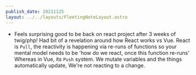 ```yaml
---
publish_date: 20211125    
layout: ../../layouts/FleetingNoteLayout.astro
---
```

- Feels surprising good to be back on react project after 3 weeks of twig/php! Had bit of a revelation around how React works vs Vue. React is `Pull`, the reactivity is happening via re-runs of functions so your mental model needs to be 'how do we react, once this function re-runs' Whereas in Vue, its `Push` system. We mutate variables and the things automatically update, We're not reacting to a change.
